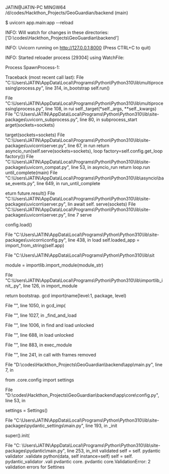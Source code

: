 JATIN@JATIN-PC MINGW64 /d/codes/Hackthon_Projects/GeoGuardian/backend (main)

$ uvicorn app.main:app --reload

INFO: Will watch for changes in these directories: ['D:\\codes\\Hackthon_Projects\\GeoGuardian\\backend']

INFO: Uvicorn running on http://127.0.0.1:8000 (Press CTRL+C to quit)

INFO: Started reloader process [29304] using WatchFile:

Process SpawnProcess-1:

Traceback (most recent call last): File "C:\Users\JATIN\AppData\Local\Programs\Python\Python310\lib\multiprocessing\process.py", line 314, in_bootstrap self.run()

File "C:\Users\JATIN\AppData\Local\Programs\Python\Python310\lib\multiprocessing\process.py", line 108, in rui self._target(*self._args, **self._kwargs) File "C:\Users\JATIN\AppData\Local\Programs\Python\Python310\lib\site-packages\uvicorn\_subprocess.py", line 80, in subprocess_start arget(sockets=sockets)

target(sockets=sockets) File "C:\Users\JATIN\AppData\Local\Programs\Python\Python310\lib\site-packages\uvicorn\server.py", line 67, in run return asyncio_run(self.serve(sockets=sockets), loop factory=self.config.get_loop factory()) File "C:\Users\JATIN\AppData\Local\Programs\Python\Python310\lib\site-packages\uvicorn\_compat.py", line 53, in asyncio_run return loop.run until_complete(main) File "C:\Users\JATIN\AppData\Local\Programs\Python\Python310\lib\asyncio\base_events.py", line 649, in run_until_complete

eturn future.result() File "C:\Users\JATIN\AppData\Local\Programs\Python\Python310\lib\site-packages\uvicorn\server.py", lin await self. serve(sockets) File "C:\Users\JATIN\AppData\Local\Programs\Python\Python310\lib\site-packages\uvicorn\server.py", line 7 serve

config.load()

File "C:\Users\JATIN\AppData\Local\Programs\Python\Python310\lib\site-packages\uvicorn\config.py", line 438, in load self.loaded_app = import_from_string(self.app)

File "C:\Users\JATIN\AppData\Local\Programs\Python\Python310\lib\sit

module = importlib.import_module(module_str)

File "C:\Users\JATIN\AppData\Local\Programs\Python\Python310\lib\importlib\_init_.py", line 126, in import_module

return bootstrap. gcd import(name[level:1, package, level)

File "<frozen importlib. bootstrap>", line 1050, in gcd_imp(

File "<frozen importlib._bootstrap>", line 1027, in _find_and_load

File "<frozen importlib. bootstrap>", line 1006, in find and load unlocked

File "<frozen importlib. bootstrap>", line 688, in load unlocked

File "<frozen importlib._bootstrap_external>", line 883, in exec_module

File "<frozen importlib. bootstrap>", line 241, in call with frames removed

File "D:\codes\Hackthon_Projects\GeoGuardian\backend\app\main.py", line 7, in <module>

from .core.config import settings

File "D:\codes\Hackthon_Projects\GeoGuardian\backend\app\core\config.py", line 53, in <module>

settings = Settings()

File "C:\Users\JATIN\AppData\Local\Programs\Python\Python310\lib\site-packages\pydantic_settings\main.py", line 193, in _init

super().init(

File "C: \Users\JATIN\AppData\Local\Programs\Python\Python310\lib\site-packages\pydantic\main.py", line 253, in_init validated self = self. pydantic validator .validate python(data, self instance=self) self = self. pydantic_validator .vali pvdantic core. pvdantic core.ValidationError: 2 validation errors for Settines